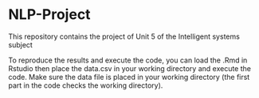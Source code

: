 # NLP-Project
This repository contains the project of Unit 5 of the Intelligent systems subject

To reproduce the results and execute the code, you can load the .Rmd in Rstudio then place the data.csv in your working directory and execute the code. Make sure the data file is placed in your working directory (the first part in the code checks the working directory).

